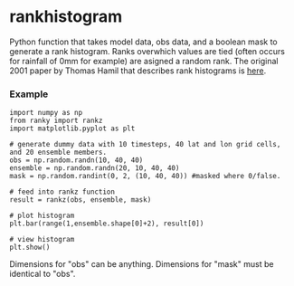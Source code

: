 # rankhistogram
Python function that takes model data, obs data, and a boolean mask to generate a rank histogram. Ranks overwhich values are tied (often occurs for rainfall of 0mm for example) are asigned a random rank. The original 2001 paper by Thomas Hamil that describes rank histograms is [here](http://journals.ametsoc.org/doi/pdf/10.1175/1520-0493%282001%29129%3C0550%3AIORHFV%3E2.0.CO%3B2).

### Example
```
import numpy as np
from ranky import rankz
import matplotlib.pyplot as plt

# generate dummy data with 10 timesteps, 40 lat and lon grid cells, and 20 ensemble members. 
obs = np.random.randn(10, 40, 40)
ensemble = np.random.randn(20, 10, 40, 40)
mask = np.random.randint(0, 2, (10, 40, 40)) #masked where 0/false.

# feed into rankz function
result = rankz(obs, ensemble, mask)

# plot histogram
plt.bar(range(1,ensemble.shape[0]+2), result[0])

# view histogram
plt.show()
``` 
Dimensions for "obs" can be anything. Dimensions for "mask" must be identical to "obs".
